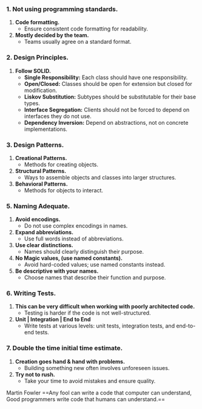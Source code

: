 
### 1. **Not using programming standards.**

1. **Code formatting.**
    - Ensure consistent code formatting for readability.
2. **Mostly decided by the team.**
    - Teams usually agree on a standard format.

### 2. **Design Principles.**

1. **Follow SOLID.**
    - **Single Responsibility:** Each class should have one responsibility.
    - **Open/Closed:** Classes should be open for extension but closed for modification.
    - **Liskov Substitution:** Subtypes should be substitutable for their base types.
    - **Interface Segregation:** Clients should not be forced to depend on interfaces they do not use.
    - **Dependency Inversion:** Depend on abstractions, not on concrete implementations.

### 3. **Design Patterns.**

1. **Creational Patterns.**
    - Methods for creating objects.
2. **Structural Patterns.**
    - Ways to assemble objects and classes into larger structures.
3. **Behavioral Patterns.**
    - Methods for objects to interact.

### 5. **Naming Adequate.**

1. **Avoid encodings.**
    - Do not use complex encodings in names.
2. **Expand abbreviations.**
    - Use full words instead of abbreviations.
3. **Use clear distinctions.**
    - Names should clearly distinguish their purpose.
4. **No Magic values, (use named constants).**
    - Avoid hard-coded values; use named constants instead.
5. **Be descriptive with your names.**
    - Choose names that describe their function and purpose.

### 6. **Writing Tests.**

1. **This can be very difficult when working with poorly architected code.**
    - Testing is harder if the code is not well-structured.
2. **Unit | Integration | End to End**
    - Write tests at various levels: unit tests, integration tests, and end-to-end tests.

### 7. **Double the time initial time estimate.**

1. **Creation goes hand & hand with problems.**
    - Building something new often involves unforeseen issues.
2. **Try not to rush.**
    - Take your time to avoid mistakes and ensure quality.

Martin Fowler
	==Any fool can write a code that computer can understand, Good programmers write code that humans can understand.==

